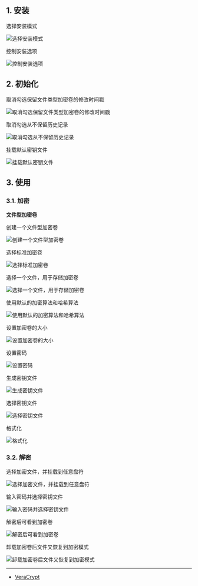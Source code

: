 ## 1. 安装

选择安装模式

![选择安装模式](./../../../../../../images/VeraCrypt/%E9%80%89%E6%8B%A9%E5%AE%89%E8%A3%85%E6%A8%A1%E5%BC%8F.png)

控制安装选项

![控制安装选项](./../../../../../../images/VeraCrypt/%E6%8E%A7%E5%88%B6%E5%AE%89%E8%A3%85%E9%80%89%E9%A1%B9.png)

## 2. 初始化

取消勾选保留文件类型加密卷的修改时间戳

![取消勾选保留文件类型加密卷的修改时间戳](./../../../../../../images/VeraCrypt/%E5%8F%96%E6%B6%88%E5%8B%BE%E9%80%89%E4%BF%9D%E7%95%99%E6%96%87%E4%BB%B6%E7%B1%BB%E5%9E%8B%E5%8A%A0%E5%AF%86%E5%8D%B7%E7%9A%84%E4%BF%AE%E6%94%B9%E6%97%B6%E9%97%B4%E6%88%B3.png)

取消勾选从不保留历史记录

![取消勾选从不保留历史记录](./../../../../../../images/VeraCrypt/%E5%8F%96%E6%B6%88%E5%8B%BE%E9%80%89%E4%BB%8E%E4%B8%8D%E4%BF%9D%E7%95%99%E5%8E%86%E5%8F%B2%E8%AE%B0%E5%BD%95.png)

挂载默认密钥文件

![挂载默认密钥文件](./../../../../../../images/VeraCrypt/%E6%8C%82%E8%BD%BD%E9%BB%98%E8%AE%A4%E5%AF%86%E9%92%A5%E6%96%87%E4%BB%B6.png)

## 3. 使用

### 3.1. 加密

**文件型加密卷**

创建一个文件型加密卷

![创建一个文件型加密卷](./../../../../../../images/VeraCrypt/%E5%88%9B%E5%BB%BA%E4%B8%80%E4%B8%AA%E6%96%87%E4%BB%B6%E5%9E%8B%E5%8A%A0%E5%AF%86%E5%8D%B7.png)

选择标准加密卷

![选择标准加密卷](./../../../../../../images/VeraCrypt/%E9%80%89%E6%8B%A9%E6%A0%87%E5%87%86%E5%8A%A0%E5%AF%86%E5%8D%B7.png)

选择一个文件，用于存储加密卷

![选择一个文件，用于存储加密卷](./../../../../../../images/VeraCrypt/%E9%80%89%E6%8B%A9%E4%B8%80%E4%B8%AA%E6%96%87%E4%BB%B6%EF%BC%8C%E7%94%A8%E4%BA%8E%E5%AD%98%E5%82%A8%E5%8A%A0%E5%AF%86%E5%8D%B7.png)

使用默认的加密算法和哈希算法

![使用默认的加密算法和哈希算法](./../../../../../../images/VeraCrypt/%E4%BD%BF%E7%94%A8%E9%BB%98%E8%AE%A4%E7%9A%84%E5%8A%A0%E5%AF%86%E7%AE%97%E6%B3%95%E5%92%8C%E5%93%88%E5%B8%8C%E7%AE%97%E6%B3%95.png)

设置加密卷的大小

![设置加密卷的大小](./../../../../../../images/VeraCrypt/%E8%AE%BE%E7%BD%AE%E5%8A%A0%E5%AF%86%E5%8D%B7%E7%9A%84%E5%A4%A7%E5%B0%8F.png)

设置密码

![设置密码](./../../../../../../images/VeraCrypt/%E8%AE%BE%E7%BD%AE%E5%AF%86%E7%A0%81.png)

生成密钥文件

![生成密钥文件](./../../../../../../images/VeraCrypt/%E7%94%9F%E6%88%90%E5%AF%86%E9%92%A5%E6%96%87%E4%BB%B6.png)

选择密钥文件

![选择密钥文件](./../../../../../../images/VeraCrypt/%E9%80%89%E6%8B%A9%E5%AF%86%E9%92%A5%E6%96%87%E4%BB%B6.png)

格式化

![格式化](./../../../../../../images/VeraCrypt/%E6%A0%BC%E5%BC%8F%E5%8C%96.png)

### 3.2. 解密

选择加密文件，并挂载到任意盘符

![选择加密文件，并挂载到任意盘符](./../../../../../../images/VeraCrypt/%E9%80%89%E6%8B%A9%E5%8A%A0%E5%AF%86%E6%96%87%E4%BB%B6%EF%BC%8C%E5%B9%B6%E6%8C%82%E8%BD%BD%E5%88%B0%E4%BB%BB%E6%84%8F%E7%9B%98%E7%AC%A6.png)

输入密码并选择密钥文件

![输入密码并选择密钥文件](./../../../../../../images/VeraCrypt/%E8%BE%93%E5%85%A5%E5%AF%86%E7%A0%81%E5%B9%B6%E9%80%89%E6%8B%A9%E5%AF%86%E9%92%A5%E6%96%87%E4%BB%B6.png)

解密后可看到加密卷

![解密后可看到加密卷](./../../../../../../images/VeraCrypt/%E8%A7%A3%E5%AF%86%E5%90%8E%E5%8F%AF%E7%9C%8B%E5%88%B0%E5%8A%A0%E5%AF%86%E5%8D%B7.png)

卸载加密卷后文件又恢复到加密模式

![卸载加密卷后文件又恢复到加密模式](./../../../../../../images/VeraCrypt/%E5%8D%B8%E8%BD%BD%E5%8A%A0%E5%AF%86%E5%8D%B7%E5%90%8E%E6%96%87%E4%BB%B6%E5%8F%88%E6%81%A2%E5%A4%8D%E5%88%B0%E5%8A%A0%E5%AF%86%E6%A8%A1%E5%BC%8F.png)

---

- [VeraCrypt](https://www.veracrypt.fr/en/Home.html)